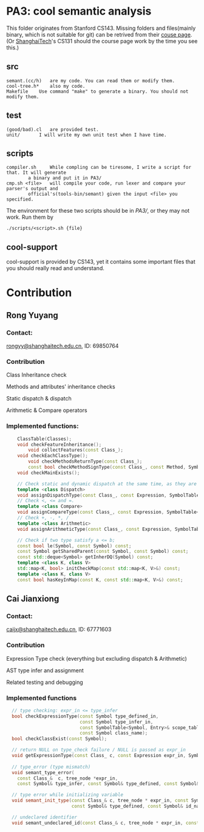 # PA3: cool semantic analysis

This folder originates from Stanford CS143. Missing folders and files(mainly binary, which is not suitable for git) can be retrived from their [couse page](http://web.stanford.edu/class/cs143/).(Or [ShanghaiTech](http://sist.shanghaitech.edu.cn/faculty/songfu/course/spring2018/CS131/)'s CS131 should the course page work by the time you see this.)

## src

	semant.(cc/h)	are my code. You can read them or modify them.
	cool-tree.h* 	also my code.
	Makefile 	Use command "make" to generate a binary. You should not modify them.

## test

	(good/bad).cl 	are provided test. 
	unit/ 		I will write my own unit test when I have time.

## scripts

	compiler.sh 	While compling can be tiresome, I write a script for that. It will generate
			a binary and put it in PA3/
	cmp.sh <file>	will compile your code, run lexer and compare your parser's output and 
			official's(tools-bin/semant) given the input <file> you specified.

The environment for these two scripts should be in _PA3/_, or they may not work. Run them by
	
	./scripts/<script>.sh {file}

## cool-support

cool-support is provided by CS143, yet it contains some important files that you should really read and understand.

# Contribution

## Rong Yuyang

### Contact:

rongyy@shanghaitech.edu.cn, ID: 69850764

### Contribution 

Class Inheritance check

Methods and attributes' inheritance checks

Static dispatch & dispatch

Arithmetic & Compare operators

### Implemented functions:

```cpp
	ClassTable(Classes);
	void checkFeatureInheritance();
		void collectFeatures(const Class_);
	void checkEachClassType();
		void checkMethodsReturnType(const Class_);
		const bool checkMethodSignType(const Class_, const Method, SymbolTable<Symbol, Entry>&);
	void checkMainExists();

	// Check static and dynamic dispatch at the same time, as they are ultimately the same thing.
	template <class Dispatch>
	void assignDispatchType(const Class_, const Expression, SymbolTable<Symbol, Entry>&);
	// Check <, <= and =.
	template <class Compare>
	void assignCompareType(const Class_, const Expression, SymbolTable<Symbol, Entry>&);
	// Check +, -, *, /
	template <class Arithmetic>
	void assignArithmeticType(const Class_, const Expression, SymbolTable<Symbol, Entry>&);

	// Check if two type satisfy a <= b;  
	const bool le(Symbol, const Symbol) const;
	const Symbol getSharedParent(const Symbol, const Symbol) const;
	const std::deque<Symbol> getInherDQ(Symbol) const;
	template <class K, class V>
	std::map<K, bool> initCheckMap(const std::map<K, V>&) const;
	template <class K, class V>
	const bool hasKeyInMap(const K, const std::map<K, V>&) const;
```
## Cai Jianxiong

### Contact:

caijx@shanghaitech.edu.cn, ID: 67771603

### Contribution
Expression Type check (everything but excluding dispatch & Arithmetic)

AST type infer and assignment

Related testing and debugging

### Implemented functions
```cpp
  // type checking: expr_in <= type_infer
  bool checkExpressionType(const Symbol type_defined_in,
                           const Symbol type_infer_in,
                           const SymbolTable<Symbol, Entry>& scope_table,
                           const Symbol class_name);
  bool checkClassExist(const Symbol);

  // return NULL on type_check failure / NULL is passed as expr_in
  void getExpressionType(const Class_ c, const Expression expr_in, SymbolTable<Symbol, Entry>& scope_table);
 
  // type_error (type mismatch)
  void semant_type_error(
    const Class_&  c, tree_node *expr_in,
    const Symbol& type_infer, const Symbol& type_defined, const Symbol& id_name);

  // type error while initializing variable
  void semant_init_type(const Class_& c, tree_node * expr_in, const Symbol& type_infer,
                        const Symbol& type_defined, const Symbol& id_name);

  // undeclared identifier
  void semant_undeclared_id(const Class_& c, tree_node * expr_in, const Symbol& id_name);
```